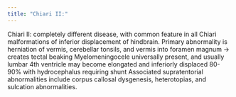 ```yaml
---
title: "Chiari II:"
---
```

Chiari II: completely different disease, with common feature in all Chiari malformations of inferior displacement of hindbrain.
Primary abnormality is herniation of vermis, cerebellar tonsils, and vermis into foramen magnum &#8594; creates tectal beaking
Myelomeningocele universally present, and usually lumbar
4th ventricle may become elongated and inferiorly displaced
80-90% with hydrocephalus requiring shunt
Associated supratentorial abnormalities include corpus callosal dysgenesis, heterotopias, and sulcation abnormalities.

